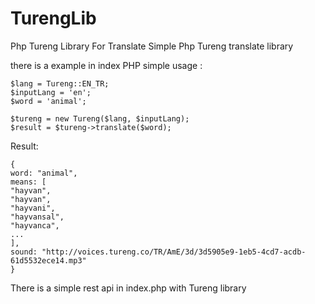 # TurengLib
Php Tureng Library For Translate
Simple Php Tureng translate library

there is a example in index PHP
simple usage :

```
$lang = Tureng::EN_TR;
$inputLang = 'en';
$word = 'animal';

$tureng = new Tureng($lang, $inputLang);
$result = $tureng->translate($word);

```
Result:

```
{
word: "animal",
means: [
"hayvan",
"hayvan",
"hayvani",
"hayvansal",
"hayvanca",
...
],
sound: "http://voices.tureng.co/TR/AmE/3d/3d5905e9-1eb5-4cd7-acdb-61d5532ece14.mp3"
}

```
There is a simple rest api in index.php with Tureng library
